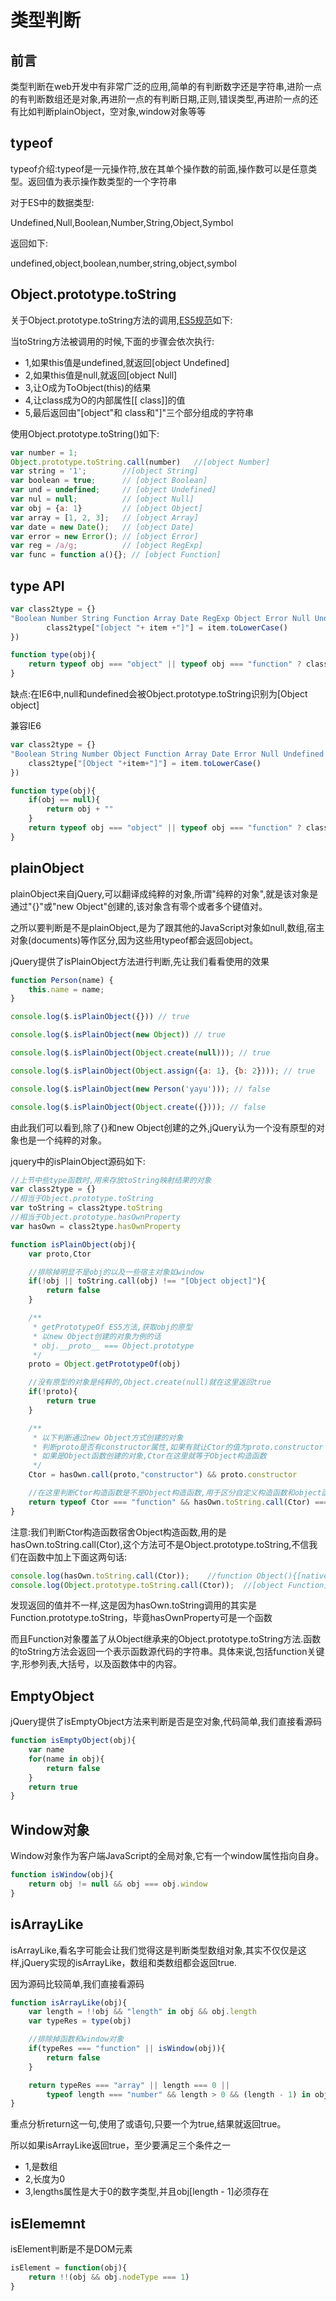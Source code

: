 # 类型判断

## 前言

类型判断在web开发中有非常广泛的应用,简单的有判断数字还是字符串,进阶一点的有判断数组还是对象,再进阶一点的有判断日期,正则,错误类型,再进阶一点的还有比如判断plainObject，空对象,window对象等等

## typeof

typeof介绍:typeof是一元操作符,放在其单个操作数的前面,操作数可以是任意类型。返回值为表示操作数类型的一个字符串

对于ES中的数据类型:

Undefined,Null,Boolean,Number,String,Object,Symbol

返回如下:

undefined,object,boolean,number,string,object,symbol

## Object.prototype.toString

关于Object.prototype.toString方法的调用,[ES5规范](https://es5.github.io/#x15.2.4.2)如下:

当toString方法被调用的时候,下面的步骤会依次执行:

* 1,如果this值是undefined,就返回[object Undefined]
* 2,如果this值是null,就返回[object Null]
* 3,让O成为ToObject(this)的结果
* 4,让class成为O的内部属性[[ class]]的值
* 5,最后返回由"[object"和 class和"]"三个部分组成的字符串

使用Object.prototype.toString()如下:

``` javascript
var number = 1;
Object.prototype.toString.call(number)   //[object Number]
var string = '1';        //[object String]
var boolean = true;      // [object Boolean]
var und = undefined;     // [object Undefined]
var nul = null;          // [object Null]
var obj = {a: 1}         // [object Object]
var array = [1, 2, 3];   // [object Array]
var date = new Date();   // [object Date]
var error = new Error(); // [object Error]
var reg = /a/g;          // [object RegExp]
var func = function a(){}; // [object Function]
```

## type API

``` javascript
var class2type = {}
"Boolean Number String Function Array Date RegExp Object Error Null Undefined".split(" ").map(function(item,index){
        class2type["[object "+ item +"]"] = item.toLowerCase()
})

function type(obj){
    return typeof obj === "object" || typeof obj === "function" ? class2type[Object.prototype.toString.call(obj)] || "object" : typeof obj
}
```

缺点:在IE6中,null和undefined会被Object.prototype.toString识别为[Object object]

兼容IE6

``` javascript
var class2type = {}
"Boolean String Number Object Function Array Date Error Null Undefined RegExp".split(" ").map(function(item,index){
    class2type["[Object "+item+"]"] = item.toLowerCase()
})

function type(obj){
    if(obj == null){
        return obj + ""
    }
    return typeof obj === "object" || typeof obj === "function" ? class2type[Object.prototype.toString.call(obj)] || "object" : typeof obj
}
```

## plainObject

plainObject来自jQuery,可以翻译成纯粹的对象,所谓"纯粹的对象",就是该对象是通过"{}"或"new Object"创建的,该对象含有零个或者多个键值对。

之所以要判断是不是plainObject,是为了跟其他的JavaScript对象如null,数组,宿主对象(documents)等作区分,因为这些用typeof都会返回object。

jQuery提供了isPlainObject方法进行判断,先让我们看看使用的效果

``` javascript
function Person(name) {
    this.name = name;
}

console.log($.isPlainObject({})) // true

console.log($.isPlainObject(new Object)) // true

console.log($.isPlainObject(Object.create(null))); // true

console.log($.isPlainObject(Object.assign({a: 1}, {b: 2}))); // true

console.log($.isPlainObject(new Person('yayu'))); // false

console.log($.isPlainObject(Object.create({}))); // false
```

由此我们可以看到,除了{}和new Object创建的之外,jQuery认为一个没有原型的对象也是一个纯粹的对象。

jquery中的isPlainObject源码如下:

``` javascript
//上节中些type函数时,用来存放toString映射结果的对象
var class2type = {}
//相当于Object.prototype.toString
var toString = class2type.toString
//相当于Object.prototype.hasOwnProperty
var hasOwn = class2type.hasOwnProperty

function isPlainObject(obj){
    var proto,Ctor

    //排除掉明显不是obj的以及一些宿主对象如window
    if(!obj || toString.call(obj) !== "[Object object]"){
        return false
    }

    /**
     * getPrototypeOf ES5方法,获取obj的原型
     * 以new Object创建的对象为例的话
     * obj.__proto__ === Object.prototype
     */
    proto = Object.getPrototypeOf(obj)

    //没有原型的对象是纯粹的,Object.create(null)就在这里返回true
    if(!proto){
        return true
    }

    /**
     * 以下判断通过new Object方式创建的对象
     * 判断proto是否有constructor属性,如果有就让Ctor的值为proto.constructor
     * 如果是Object函数创建的对象,Ctor在这里就等于Object构造函数
     */
    Ctor = hasOwn.call(proto,"constructor") && proto.constructor

    //在这里判断Ctor构造函数是不是Object构造函数,用于区分自定义构造函数和object函数
    return typeof Ctor === "function" && hasOwn.toString.call(Ctor) === hasOwn.toString.call(Object)
}
```

注意:我们判断Ctor构造函数宿舍Object构造函数,用的是hasOwn.toString.call(Ctor),这个方法可不是Object.prototype.toString,不信我们在函数中加上下面这两句话:

``` javascript
console.log(hasOwn.toString.call(Ctor));    //function Object(){[native code]}
console.log(Object.prototype.toString.call(Ctor));  //[object Function]
```

发现返回的值并不一样,这是因为hasOwn.toString调用的其实是Function.prototype.toString，毕竟hasOwnProperty可是一个函数

而且Function对象覆盖了从Object继承来的Object.prototype.toString方法.函数的toString方法会返回一个表示函数源代码的字符串。具体来说,包括function关键字,形参列表,大括号，以及函数体中的内容。

## EmptyObject

jQuery提供了isEmptyObject方法来判断是否是空对象,代码简单,我们直接看源码

``` javascript
function isEmptyObject(obj){
    var name
    for(name in obj){
        return false
    }
    return true
}
```

## Window对象

Window对象作为客户端JavaScript的全局对象,它有一个window属性指向自身。

``` javascript
function isWindow(obj){
    return obj != null && obj === obj.window
}
```

## isArrayLike

isArrayLike,看名字可能会让我们觉得这是判断类型数组对象,其实不仅仅是这样,jQuery实现的isArrayLike，数组和类数组都会返回true.

因为源码比较简单,我们直接看源码

``` javascript
function isArrayLike(obj){
    var length = !!obj && "length" in obj && obj.length
    var typeRes = type(obj)

    //排除掉函数和window对象
    if(typeRes === "function" || isWindow(obj)){
        return false
    }

    return typeRes === "array" || length === 0 ||
        typeof length === "number" && length > 0 && (length - 1) in obj
}
```

重点分析return这一句,使用了或语句,只要一个为true,结果就返回true。

所以如果isArrayLike返回true，至少要满足三个条件之一

* 1,是数组
* 2,长度为0
* 3,lengths属性是大于0的数字类型,并且obj[length - 1]必须存在

## isElememnt

isElement判断是不是DOM元素

``` javascript
isElement = function(obj){
    return !!(obj && obj.nodeType === 1)
}
```
